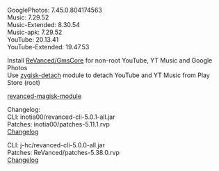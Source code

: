GooglePhotos: 7.45.0.804174563  
Music: 7.29.52  
Music-Extended: 8.30.54  
Music-apk: 7.29.52  
YouTube: 20.13.41  
YouTube-Extended: 19.47.53  

Install [ReVanced/GmsCore](https://github.com/ReVanced/GmsCore/releases) for non-root YouTube, YT Music and Google Photos  
Use [zygisk-detach](https://github.com/j-hc/zygisk-detach) module to detach YouTube and YT Music from Play Store (root)  

[revanced-magisk-module](https://github.com/Lassie111/revanced-magisk-module)  

Changelog:  
CLI: inotia00/revanced-cli-5.0.1-all.jar  
Patches: inotia00/patches-5.11.1.rvp  
[Changelog](https://github.com/inotia00/revanced-patches/releases/tag/v5.11.1)

CLI: j-hc/revanced-cli-5.0.0-all.jar  
Patches: ReVanced/patches-5.38.0.rvp  
[Changelog](https://github.com/ReVanced/revanced-patches/releases/tag/v5.38.0)  
